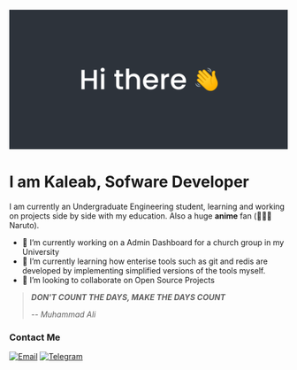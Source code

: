 ![Hi there 👋](/assets/img.png)

# **I am Kaleab, Sofware Developer**

I am currently an Undergraduate Engineering student, learning and working on projects side by side with my education.
Also a huge **anime** fan (🍥🍜🦊Naruto).

- 🔭 I’m currently working on a Admin Dashboard for a church group in my University
- 🌱 I’m currently learning how enterise tools such as git and redis are developed by implementing simplified versions of the tools myself.
- 👯 I’m looking to collaborate on Open Source Projects


> **_DON'T COUNT THE DAYS, MAKE THE DAYS COUNT_**
>
> -- <cite>Muhammad Ali</cite>

### Contact Me

[![Email](https://img.shields.io/badge/Gmail-D14836?style=for-the-badge&logo=gmail&logoColor=white)](mailto:kaleabtadesse49@gmail.com)
[![Telegram](https://img.shields.io/badge/Telegram-2CA5E0?style=for-the-badge&logo=telegram&logoColor=white)](https://t.me/always_do_remember)
